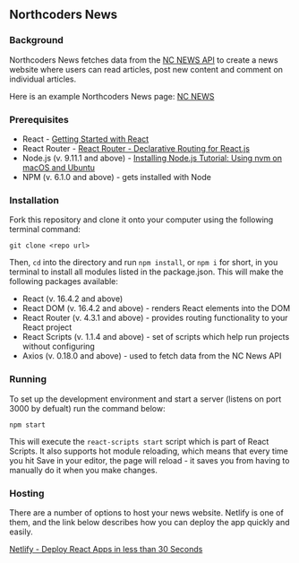## Northcoders News

### Background

Northcoders News fetches data from the [NC NEWS API](https://rosies-ncnews.herokuapp.com/) to create a news website where users can read articles, post new content and comment on individual articles.

Here is an example Northcoders News page: [NC NEWS](https://youthful-curie-42b913.netlify.com/)

### Prerequisites

- React - [Getting Started with React](https://reactjs.org/docs/getting-started.html)
- React Router - [React Router - Declarative Routing for React.js](https://reacttraining.com/react-router/)
- Node.js (v. 9.11.1 and above) - [Installing Node.js Tutorial: Using nvm on macOS and Ubuntu](https://nodesource.com/blog/installing-node-js-tutorial-using-nvm-on-mac-os-x-and-ubuntu/)
- NPM (v. 6.1.0 and above) - gets installed with Node

### Installation

Fork this repository and clone it onto your computer using the following terminal command:

```
git clone <repo url>
```

Then, `cd` into the directory and run `npm install`, or `npm i` for short, in you terminal to install all modules listed in the package.json. This will make the following packages available:

- React (v. 16.4.2 and above)
- React DOM (v. 16.4.2 and above) - renders React elements into the DOM
- React Router (v. 4.3.1 and above) - provides routing functionality to your React project
- React Scripts (v. 1.1.4 and above) - set of scripts which help run projects without configuring
- Axios (v. 0.18.0 and above) - used to fetch data from the NC News API

### Running

To set up the development environment and start a server (listens on port 3000 by defualt) run the command below:

```
npm start
```

This will execute the `react-scripts start` script which is part of React Scripts. It also supports hot module reloading, which means that every time you hit Save in your editor, the page will reload - it saves you from having to manually do it when you make changes.

### Hosting

There are a number of options to host your news website. Netlify is one of them, and the link below describes how you can deploy the app quickly and easily.

[Netlify - Deploy React Apps in less than 30 Seconds](https://www.netlify.com/blog/2016/07/22/deploy-react-apps-in-less-than-30-seconds/)
